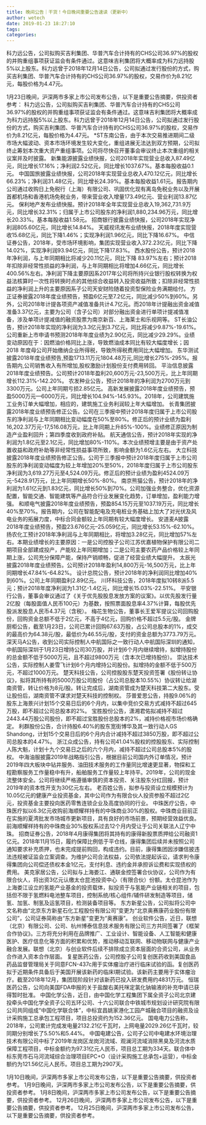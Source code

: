 ```yaml
---
title: 晚间公告｜干货！今日晚间重要公告速读（更新中）
author: wetech
date: 2019-01-23 18:27:10
tags: 
categories: 
---
```

科力远公告，公司拟购买吉利集团、华普汽车合计持有的CHS公司36.97%的股权的并购重组事项获证监会有条件通过。这意味吉利集团将大概率成为科力远持股5%以上股东。科力远曾于2018年12月14日公告，公司拟通过发行股份的方式，购买吉利集团、华普汽车合计持有的CHS公司36.97%的股权，交易作价为8.21亿元，每股价格为4.47元。
<!-- more -->
1月23日晚间，沪深两市多家上市公司发布公告，以下是重要公告摘要，供投资者参考：
科力远公告，公司拟购买吉利集团、华普汽车合计持有的CHS公司36.97%的股权的并购重组事项获证监会有条件通过。这意味吉利集团将大概率成为科力远持股5%以上股东。科力远曾于2018年12月14日公告，公司拟通过发行股份的方式，购买吉利集团、华普汽车合计持有的CHS公司36.97%的股权，交易作价为8.21亿元，每股价格为4.47元。
*ST东南公告，由于本次交易推进期间二级市场大幅波动、资本市场环境发生较大变化，重组进展无法达到双方预期，公司拟终止筹划本次重大资产重组事项。公司将尽快召开董事会审议终止本次重组的相关议案并及时披露。
新集能源披露业绩快报，公司2018年实现营业总收入87.49亿元，同比增长17.16%；净利润2.52亿元，同比增长1037.67%。基本每股收益0.1元。
中国国旅披露业绩快报，公司2018年实现营业总收入470.12亿元，同比增长66.23%；净利润31.48亿元，同比增长24.39%。基本每股收益1.61元。报告期内公司通过收购日上免税行（上海）有限公司、巩固优化现有离岛免税业务以及开展首都机场和香港机场免税业务，带来营业收入增量173.49亿元、营业利润13.87亿元。
保利地产发布业绩快报。预计2018年全年实现营业总收入19,362,731.9万元，同比增长32.31%；归属于上市公司股东的净利润1,880,234.96万元，同比增长20.33%。基本每股收益1.58元。
招商银行披露业绩快报，公司2018年实现净利润805.60亿元，同比增长14.84%。
天威视讯发布业绩快报，2018年度实现营收15.68亿元，同比下降1.46%；实现净利润1.96亿元，同比下降16.67%。
中信证券公告，2018年，受市场环境影响，集团实现营业收入372.23亿元，同比下降14.02%，实现净利润93.94亿元，同比下降17.83%。
西水股份公告，预计2018年净利润，与上年同期相比将减少20.11亿元，同比下降 83.97%左右；预计2018年扣除非经常性损益的净利润，与上年同期相比将增加4.66亿元，同比增长400.56%左右。净利润下降主要原因系2017年公司将所持兴业银行股权转换为权益法核算时一次性将转换时点的其他综合收益转入投资收益所致；扣除非经常性损益的净利润上升的主要原因系子公司天安财险随着投资型保险业务满期给付。
方正证券披露2018年度业绩预告，预盈6亿元至7.2亿元，同比减少50%到60%。另外，公司2018年计提各项资产减值准备共计4.7亿元。而2018年计提融出资金减值准备3.37亿元，主要为公司（含子公司）对部分融出资金进行单项计提减值准备，涉及单项计提减值的融资股票为南京新百、上海莱士和乐视网等。
ST长油公告，预计2018年实现的净利润为3.3亿元到3.7亿元，同比将减少9.87%-19.61%。公司重新上市申请书预测2018年年度业绩为2.90亿元，同比减少29.29%。业绩变动原因在于：因燃油价格同比上涨，导致燃油成本同比有较大幅度增长；因 2018 年度母公司开始缴纳企业所得税，导致所得税费用同比大幅增加。
东华测试披露2018年度业绩预告,预盈1713.11万元1804.48万元,同比增长275%-295%。报告期内,公司销售收入有所增加,股权激励计划股份支付费用转回。
平治信息披露2018年度业绩预告。公司预计2018年盈利20,600万元-23,500万元，比上年同期增长112.31%-142.20%。
农发种业公告，预计2018年的净利润为2700万元到3300万元。公司上年同期亏损2.85亿元。
高新发展披露2018年度业绩预告，预盈5000万元—6000万元，同比增长104.94%-145.93%。2018年，公司建筑施工业务订单大幅增加，相应的，建筑施工业务利润较上年大幅增加。
长青集团披露2018年度业绩预告修正公告。公司在三季报中预计2018年度归属于上市公司股东的净利润与上年同期相比变动幅度在50%至80%。修正后的预计业绩为盈利16,202.37万元-17,516.08万元，比上年同期上升85%-100%。业绩修正原因为制造产业盈利回升；第四季度收到政府补贴。
航天通信公告，预计2018年实现的净利润为1.8亿元至2.1亿元，同比增加80%-110%。本次业绩预增主要是由于资产处置收益和政府补助等非经常性损益事项所致，影响金额为1.6亿元左右。
大立科技披露2018年度业绩预告修正公告。公司于三季报中预计2018年度归属于上市公司股东的净利润变动幅度为较上年增加20%至50%，2018年度归属于上市公司股东净利润为3,619.27万元至4,524.09万元。修正后的预计业绩为盈利4524.09万元-5428.91万元，比上年同期增长50%-80%。
南京熊猫公告，预计2018年的净利润为1.61亿元到1.83亿元，同比增长50%到70%。公司加强业务整合，优化资源配置，智能交通、智能建筑等产品符合行业发展变化趋势，订单增加，盈利能力增强。
和顺电气披露2018年度业绩预告，预盈854.15万元至1037.19万元，同比增长40%至70%。报告期内，公司在智能配电及充电桩业务基础上加大了对光伏及风电业务的拓展力度，中标合同金额较上年同期有较大幅度增长。
安道麦A披露2018年度业绩预告，预盈23.676亿元–25.059亿元，同比增长53.15%-62.10%。
扬农化工预计2018年净利润与上年同期相比，将增加3.28亿元，同比增加57%左右。本期业绩增长的主要原因：一是公司控股子公司江苏优嘉植物保护有限公司二期项目全部建成投产，产能较上年同期增加；二是公司主要农药产品价格较上年同期上涨，公司充分保障产能，保持产销顺畅，促进了经营业绩大幅提升。
太辰光披露2018年度业绩预告。公司预计2018年盈利14,800万元-16,500万元，比上年同期增长47.84%-64.82%。
设计总院公告，预计2018年的净利润同比增加40%到60%。公司上年同期盈利2.89亿元。
川环科技公告，2018年度拟10转8派5.5元；预计2018年度净利润为1.31亿-1.4亿元，同比增长15.03%-22.51%。
平安银行公告，董事会审议通过了《关于优先股股息发放方案的议案》。以优先股发行量2亿股（每股面值人民币100元）为基数，按照票面股息率4.37%计算，每股优先股派发股息人民币4.37元（含税）。
梅花生物公告，董事长王爱军提议公司回购股份，回购资金总额不低于2亿元，不高于4亿元，回购价格不超过5.5元/股。
金牌厨柜公告，截至1月23日，公司已累计回购67.63万股，占公司总股本的1%，成交的最高价为64.38元/股，最低价为46.55元/股，支付的资金总额为3773.79万元。
深天马A公告，收到公司实际控制人中航国际之一致行动人中航国际深圳的通知，中航国际深圳于1月23日增持公司30万股，并计划6个月内继续增持，拟增持股份的总金额不低于5000万元，且不超过9800万元（含本次已增持股份）。
崇达技术公告，实际控制人姜雪飞计划6个月内增持公司股份。拟增持的金额不低于500万元，不超过1000万元。
楚天科技公告，公司控股股东楚天投资签署《股份转让协议》，拟将其所持有的5000万股公司股份（占公司总股本10.55%）协议转让给湖南资管，转让价格为8元/股。转让完成后，湖南资管成为楚天科技第二大股东。受让股份后，湖南资管不谋求对楚天科技的控制权。
莎普爱思公告，持股9.06%的股东上海景兴计划15个交易日后的6个月内，以集中竞价交易方式减持不超过645万股，即不超过公司总股本的2%。
宝胜股份公告，潇湘君佑拟减持不超过2443.44万股公司股份，即不超过宝胜股份总股本的2%，减持价格视市场价格确定。
利群股份公告，合计持股6.40%的股东宽街博华及其一致行动人GS Shandong，计划15个交易日后的6个月内合计减持不超过3850万股，即不超过公司总股本的4.47%。
浙江众成公告，持有公司41.04%股权的控股股东、实际控制人陈大魁，计划十九个交易日之后的六个月内，减持不超过公司总股本5%的股权。
中海油服披露2019年战略指引公告，根据目前公司国内外订单情况，预计2019年四大板块中钻井服务、油田技术服务的工作量同比增速更显著，物探和工程勘察服务工作量稳中有升，船舶服务工作量较上年持平。2019年，公司的现金流整体安全。公司将继续严格遵循审慎的资本投资、关注股东分红回报，预计2019年的资本性开支为30亿元左右。
老百姓公告，拟参与投资设立规模预计为10.05亿元的健康产业投资基金，其中公司作为有限合伙人投资参股不超过2亿元，投资基金主要投向医药零售连锁企业及高度协同的行业。
中珠医疗公告，中珠医疗拟以6.3亿元收购前海顺耀祥持有的中珠商业30%的股权。中珠商业目前正在实施的夏湾批发市场城市更新项目，具有良好的市场前景，预期经营效益优良。前海顺耀祥持有的中珠商业30%股权系过去12个月内受让于公司关联法人辽宁中珠。
招商证券公告，2018年4月康得集团将其持有的康得新股票质押给公司融资1亿元。2018年11月15日，履约保障比例低于平仓线，康得集团后续并未按照公司通知要求补充质押，也未完成提前购回，构成违约。目前，康得集团因涉嫌信披违法违规被证监会立案调查。为维护公司合法权益，公司依法提起诉讼，请求判令康得集团向公司偿还债权本金1亿元，支付利息、违约金并承担诉讼费和实现债权的费用。
美克家居公告，公司拟与上海娄江、通联金控签署合伙协议，公司作为有限合伙人，将出资3亿元认缴太仓昆池投资中心（有限合伙）份额。太仓昆池作为上海娄江设立的氢能产业基金的投资载体，拟投资于与氢能产业链相关的项目，包括但不限于氢燃料电池整车项目，控制系统/核心组件/辅件研发制造等项目，储氢、加氢、制氢及运氢项目，检测装备项目等。
东方新星公告，公司拟将公司中文名称由“北京东方新星石化工程股份有限公司”变更为“北京奥赛康药业股份有限公司”，公司证券简称由“东方新星”变更为“奥赛康”。
创业软件公告，近日，联想（北京）有限公司、公司、杭州博泰信息技术服务有限公司三方共同签署了《框架合作协议》。三方将充分利用在品牌推广、工业设计、智能设备、人工智能和健康医护、医疗信息化等方面的积累和优势，推动移动互联网、移动物联网与健康产业融合发展。联想（北京）与创业软件后续不排除成立资本层面的合资公司，从业务合作进入资本合作层面。
复星医药公告，公司控股子公司复创医药收到美国食品药品监督管理局关于同意FCN-437c用于实体瘤治疗进行临床试验的函。复创医药拟于近期条件具备后于美国开展该新药的临床I期试验。该新药主要用于实体瘤治疗。截至2018年12月，集团现阶段针对该新药已投入研发费用约4831万元。
恒瑞医药公告，公司向美国FDA申报的关于盐酸右美托咪定氯化钠输液的补充申请已获得暂时批准。
中国化学公告，近日，由中国化学工程集团下属全资子公司北京建投牵头中国化学全资子公司五环公司、十六公司联合中铁城市规划设计研究院有限公司共同组成“中国化学联合体”，中标宜昌姚家港化工园产城融合项目的融资及设计采购施工总承包工程项目，项目总投资约为152.36亿元。
国电电力公告称，2018年，公司累计完成发电量2132.21亿千瓦时，上网电量2029.26亿千瓦时，较同期分别增长了5.50%和5.44%。
中国电建公告，公司子公司中电建水环境治理技术有限公司中标了2019年龙岗区龙岗河流域、观澜河流域消除黑臭及河流水质保障工程项目，中标金额约为97.31亿元人民币，项目总工期为334天。联合体中标东莞市石马河流域综合治理项目EPC+O（设计采购施工总承包+运营），中标金额约为121.56亿元人民币。项目总工期为2907天。
 
 
1月10日晚间，沪深两市多家上市公司发布公告，以下是重要公告摘要，供投资者参考。
1月9日晚间，沪深两市多家上市公司发布公告，以下是重要公告摘要，供投资者参考。
1月8日晚间，沪深两市多家上市公司发布公告，以下是重要公告摘要，供投资者参考。
12月26日晚间，沪深两市多家上市公司发布公告，以下是重要公告摘要，供投资者参考。
12月25日晚间，沪深两市多家上市公司发布公告，以下是重要公告摘要，供投资者参考。
